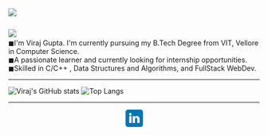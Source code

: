 # <img src="https://i0.wp.com/c.tenor.com/TdXGUNE47FgAAAAj/mandalorian-baby-yoda.gif" width="100">
![](https://komarev.com/ghpvc/?username=Viraj24Gupta&color=181B1D) 
<BR/>◼I'm Viraj Gupta. I'm currently pursuing my B.Tech Degree from VIT, Vellore in Computer Science. 
<BR/>◼A passionate learner and currently looking for internship opportunities.
<BR/>◼Skilled in C/C++ , Data Structures and Algorithms, and FullStack WebDev.<hr>

![Viraj's GitHub stats](https://github-readme-stats.vercel.app/api?username=Viraj24Gupta&hide=stars,issues&border_radius=25px&include_all_commits=true&bg_color=181B1D&text_color=87756a&border_color=87756a&count_private=true&show_icons=true&custom_title=My%20Stats)
![Top Langs](https://github-readme-stats.vercel.app/api/top-langs/?username=Viraj24Gupta&border_radius=25px&layout=compact&bg_color=181B1D&text_color=87756a&border_color=87756a&custom_title=Used%20Languages)
<hr><p align = "center">
<a href = https://www.linkedin.com/in/viraj-gupta/ target='blank'> <img src=https://github.com/edent/SuperTinyIcons/blob/master/images/svg/linkedin.svg height='35' weight='35'/></a>
